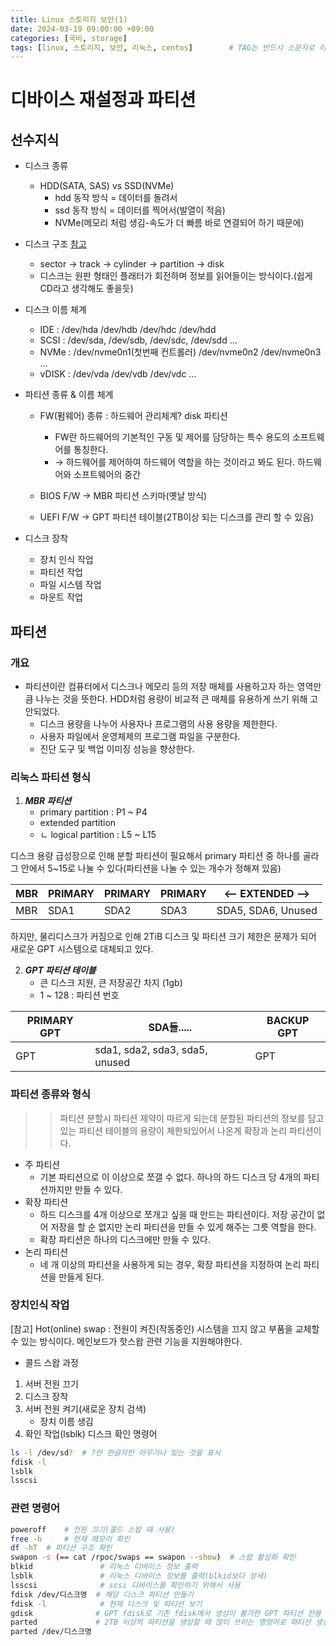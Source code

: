 ```yaml
---
title: Linux 스토리지 보안(1)
date: 2024-03-19 09:00:00 +09:00
categories: [국비, storage]
tags: [linux, 스토리지, 보안, 리눅스, centos]		# TAG는 반드시 소문자로 이루어져야함!
---
```


# 디바이스 재설정과 파티션

## 선수지식
- 디스크 종류
    - HDD(SATA, SAS) vs SSD(NVMe)
        - hdd 동작 방식 = 데이터를 돌려서  
        - ssd 동작 방식 = 데이터를 찍어서(발열이 적음)  
        - NVMe(메모리 처럼 생김-속도가 더 빠름 바로 연결되어 하기 때문에)
- 디스크 구조  [참고](https://whitesnake1004.tistory.com/273)  
    - sector -> track -> cylinder -> partition -> disk  
    - 디스크는 원판 형태인 플래터가 회전하며 정보를 읽어들이는 방식이다.(쉽게 CD라고 생각해도 좋을듯)  
    
- 디스크 이름 체계
    * IDE  : /dev/hda /dev/hdb /dev/hdc /dev/hdd
    * SCSI : /dev/sda, /dev/sdb, /dev/sdc, /dev/sdd ...
    * NVMe : /dev/nvme0n1(첫번째 컨트롤러) /dev/nvme0n2 /dev/nvme0n3 ...
    * vDISK : /dev/vda /dev/vdb /dev/vdc ...



- 파티션 종류 & 이름 체계
    - FW(펌웨어) 종류 : 하드웨어 관리체계? disk 파티션 
        - FW란 하드웨어의 기본적인 구동 및 제어를 담당하는 특수 용도의 소프트웨어를 통칭한다.
        - → 하드웨어를 제어하여 하드웨어 역할을 하는 것이라고 봐도 된다. 하드웨어와 소프트웨어의 중간

    - BIOS F/W -> MBR 파티션 스키마(옛날 방식)
    - UEFI F/W -> GPT 파티션 테이블(2TB이상 되는 디스크를 관리 할 수 있음)

- 디스크 장착
    * 장치 인식 작업
    * 파티션 작업
    * 파일 시스템 작업
    * 마운트 작업

## 파티션
### 개요 
- 파티션이란 컴퓨터에서 디스크나 메모리 등의 저장 매체를 사용하고자 하는 영역만큼 나누는 것을 뜻한다. HDD처럼 용량이 비교적 큰 매체를 유용하게 쓰기 위해 고안되었다.  
    - 디스크 용량을 나누어 사용자나 프로그램의 사용 용량을 제한한다.
    - 사용자 파일에서 운영체제의 프로그램 파일을 구분한다.
    - 진단 도구 및 백업 이미징 성능을 향상한다.

### 리눅스 파티션 형식

1. ***MBR 파티션*** 
    -  primary partition : P1 ~ P4  
    - extended partition   
    - ㄴ logical partition : L5 ~ L15   

디스크 용량 급성장으로 인해 분할 파티션이 필요해서 primary 파티션 중 하나를 골라 그 안에서 5~15로 나눌 수 있다(파티션을 나눌 수 있는 개수가 정해져 있음) 

| MBR | PRIMARY | PRIMARY | PRIMARY | <-- EXTENDED -->|  
|--|--|--|--|--|
|MBR|SDA1|SDA2|SDA3|SDA5, SDA6, Unused|

하지만, 물리디스크가 커짐으로 인해 2TiB 디스크 및 파티션 크기 제한은 문제가 되어 새로운 GPT 시스템으로 대체되고 있다.

2. ***GPT 파티션 테이블***  
    - 큰 디스크 지원, 큰 저장공간 차지 (1gb)  
    - 1 ~ 128 : 파티션 번호 

|PRIMARY GPT| SDA들..... | BACKUP GPT|
|---|---|---|
|GPT|sda1, sda2, sda3, sda5, unused|GPT|

### 파티션 종류와 형식

>> 파티션 분할시 파티션 제약이 따르게 되는데 분할된 파티션의 정보를 담고 있는 파티션 테이블의 용량이 제한되있어서 나온게 확장과 논리 파티션이다.

- 주 파티션
    - 기본 파티션으로 이 이상으로 쪼갤 수 없다. 하나의 하드 디스크 당 4개의 파티션까지만 만들 수 있다.
- 확장 파티션
    - 하드 디스크를 4개 이상으로 쪼개고 싶을 때 만드는 파티션이다. 저장 공간이 없어 저장을 할 순 없지만 논리 파티션을 만들 수 있게 해주는 그릇 역할을 한다.
    - 확장 파티션은 하나의 디스크에만 만들 수 있다.
- 논리 파티션
    - 네 개 이상의 파티션을 사용하게 되는 경우, 확장 파티션을 지정하여 논리 파티션을 만들게 된다.


### 장치인식 작업  
[참고] Hot(online) swap : 전원이 켜진(작동중인) 시스템을 끄지 않고 부품을 교체할 수 있는 방식이다. 메인보드가 핫스왑 관련 기능을 지원해야한다.

- 콜드 스왑 과정 
1. 서버 전원 끄기
2. 디스크 장착
3. 서버 전원 켜기(새로운 장치 검색)
    - 장치 이름 생김
4. 확인 작업(lsblk)
디스크 확인 명령어

```bash
ls -l /dev/sd?  # ?란 한글자만 아무거나 있는 것을 표시
fdisk -l
lsblk
lsscsi
```

### 관련 명령어

```bash
poweroff    # 전원 끄기(콜드 스왑 때 사용)
free -h     # 현재 메모리 확인
df -hT  # 파티션 구조 확인
swapon -s (== cat /rpoc/swaps == swapon --show)  # 스왑 활성화 확인
blkid               # 리눅스 디바이스 정보 출력
lsblk               # 리눅스 디바이스 정보를 출력(blkid보다 상세)
lsscsi              # scsi 디바이스를 확인하기 위해서 사용
fdisk /dev/디스크명  # 해당 디스크 파티션 만들기
fdisk -l            # 현재 디스크 및 파티션 보기
gdisk              # GPT fdisk로 기존 fdisk에서 생성이 불가한 GPT 파티션 전용 프로그램(안정적 운영)
parted             # 2TB 이상의 파티션을 생성할 때 많이 쓰이는 명령어로 파티션 생성, 수정, 삭제가 가능
parted /dev/디스크명
```
